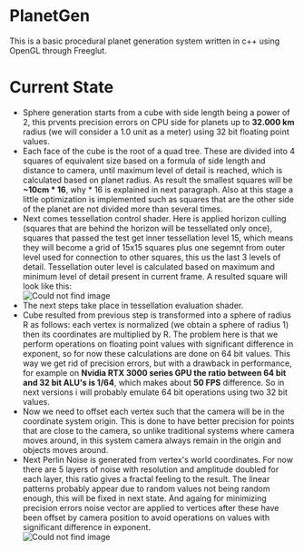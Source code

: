 # PlanetGen
This is a basic procedural planet generation system written in c++ using OpenGL through Freeglut.

# Current State

  - Sphere generation starts from a cube with side length being a power of 2, this prvents precision errors on CPU side for planets up to **32.000 km** radius (we will consider a 1.0 unit as a meter) using 32 bit floating point values.
  - Each face of the cube is the root of a quad tree. These are divided into 4 squares of equivalent size based on a formula of side length and distance to camera, until maximum level of detail is reached, which is calculated based on planet radius. As result the smallest squares will be **~10cm * 16**, why * 16 is explained in next paragraph. Also at this stage a little optimization is implemented such as squares that are the other side of the planet are not divided more than several times.
  - Next comes tessellation control shader. Here is applied horizon culling (squares that are behind the horizon will be tessellated only once), squares that passed the test get inner tessellation level 15, which means they will become a grid of 15x15 squares plus one segemnt from outer level used for connection to other squares, this us the last 3 levels of detail. Tessellation outer level is calculated based on maximum and minimum level of detail present in current frame. A resulted square will look like this:
<br>![Could not find image](https://github.com/MrDebuggins/PlanetGen/assets/96007801/f44d3816-29f5-4676-9ab9-2e2683f803e8)<br>
  - The next steps take place in tessellation evaluation shader.
  - Cube resulted from previous step is transformed into a sphere of radius R as follows: each vertex is normalized (we obtain a sphere of radius 1) then its coordinates are multiplied by R. The problem here is that we perform operations on floating point values with significant difference in exponent, so for now these calculations are done on 64 bit values. This way we get rid of precision errors, but with a drawback in performance, for example on **Nvidia RTX 3000 series GPU the ratio between 64 bit and 32 bit ALU's is 1/64**, which makes about **50 FPS** difference. So in next versions i will probably emulate 64 bit operations using two 32 bit values.
  - Now we need to offset each vertex such that the camera will be in the coordinate system origin. This is done to have better precision for points that are close to the camera, so unlike traditional systems where camera moves around, in this system camera always remain in the origin and objects moves around.
  - Next Perlin Noise is generated from vertex's world coordinates. For now there are 5 layers of noise with resolution and amplitude doubled for each layer, this ratio gives a fractal feeling to the result. The linear patterns probably appear due to random values not being random enough, this will be fixed in next state. And againg for minimizing precision errors noise vector are applied to vertices after these have been offset by camera position to avoid operations on values with significant difference in exponent. 
<br>![Could not find image](https://github.com/MrDebuggins/PlanetGen/assets/96007801/fba8d39d-f42e-43b0-9696-94fd28764145)<br>
